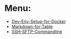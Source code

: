 # Menu:

* [Dev-Env-Setup-for-Docker](https://longchengong.github.io/dev-setup-docker)
* [Markdown-for-Table](https://longchengong.github.io/md-table)
* [SSH-SFTP-Commandline](https://longchengong.github.io/ssh-sftp-scp)
